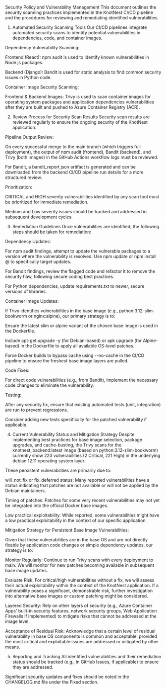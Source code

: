 Security Policy and Vulnerability Management
This document outlines the security scanning practices implemented in the KnotNest CI/CD pipeline and the procedures for reviewing and remediating identified vulnerabilities.

1. Automated Security Scanning Tools
   Our CI/CD pipelines integrate automated security scans to identify potential vulnerabilities in dependencies, code, and container images.

Dependency Vulnerability Scanning:

Frontend (React): npm audit is used to identify known vulnerabilities in Node.js packages.

Backend (Django): Bandit is used for static analysis to find common security issues in Python code.

Container Image Security Scanning:

Frontend & Backend Images: Trivy is used to scan container images for operating system packages and application dependencies vulnerabilities after they are built and pushed to Azure Container Registry (ACR).

2. Review Process for Security Scan Results
   Security scan results are reviewed regularly to ensure the ongoing security of the KnotNest application.

Pipeline Output Review:

On every successful merge to the main branch (which triggers full deployment), the output of npm audit (frontend), Bandit (backend), and Trivy (both images) in the GitHub Actions workflow logs must be reviewed.

For Bandit, a bandit_report.json artifact is generated and can be downloaded from the backend CI/CD pipeline run details for a more structured review.

Prioritization:

CRITICAL and HIGH severity vulnerabilities identified by any scan tool must be prioritized for immediate remediation.

Medium and Low severity issues should be tracked and addressed in subsequent development cycles.

3. Remediation Guidelines
   Once vulnerabilities are identified, the following steps should be taken for remediation:

Dependency Updates:

For npm audit findings, attempt to update the vulnerable packages to a version where the vulnerability is resolved. Use npm update or npm install <package>@<version> to specifically target updates.

For Bandit findings, review the flagged code and refactor it to remove the security flaw, following secure coding best practices.

For Python dependencies, update requirements.txt to newer, secure versions of libraries.

Container Image Updates:

If Trivy identifies vulnerabilities in the base image (e.g., python:3.12-slim-bookworm or nginx:alpine), our primary strategy is to:

Ensure the latest slim or alpine variant of the chosen base image is used in the Dockerfile.

Include apt-get upgrade -y (for Debian-based) or apk upgrade (for Alpine-based) in the Dockerfile to apply all available OS-level patches.

Force Docker builds to bypass cache using --no-cache in the CI/CD pipeline to ensure the freshest base image layers are pulled.

Code Fixes:

For direct code vulnerabilities (e.g., from Bandit), implement the necessary code changes to eliminate the vulnerability.

Testing:

After any security fix, ensure that existing automated tests (unit, integration) are run to prevent regressions.

Consider adding new tests specifically for the patched vulnerability if applicable.

4. Current Vulnerability Status and Mitigation Strategy
   Despite implementing best practices for base image selection, package upgrades, and cache-busting, the Trivy scans for the knotnest_backend:latest image (based on python:3.12-slim-bookworm) currently show 223 vulnerabilities (2 Critical, 221 High) in the underlying debian 12.11 operating system layer.

These persistent vulnerabilities are primarily due to:

will_not_fix or fix_deferred status: Many reported vulnerabilities have a status indicating that patches are not available or will not be applied by the Debian maintainers.

Timing of patches: Patches for some very recent vulnerabilities may not yet be integrated into the official Docker base images.

Low practical exploitability: While reported, some vulnerabilities might have a low practical exploitability in the context of our specific application.

Mitigation Strategy for Persistent Base Image Vulnerabilities:

Given that these vulnerabilities are in the base OS and are not directly fixable by application code changes or simple dependency updates, our strategy is to:

Monitor Regularly: Continue to run Trivy scans with every deployment to main. We will monitor for new patches becoming available in subsequent base image updates.

Evaluate Risk: For critical/high vulnerabilities without a fix, we will assess their actual exploitability within the context of the KnotNest application. If a vulnerability poses a significant, demonstrable risk, further investigation into alternative base images or custom patching might be considered.

Layered Security: Rely on other layers of security (e.g., Azure Container Apps' built-in security features, network security groups, Web Application Firewalls if implemented) to mitigate risks that cannot be addressed at the image level.

Acceptance of Residual Risk: Acknowledge that a certain level of residual vulnerability in base OS components is common and acceptable, provided the most critical and exploitable issues are addressed or mitigated by other means.

5. Reporting and Tracking
   All identified vulnerabilities and their remediation status should be tracked (e.g., in GitHub Issues, if applicable) to ensure they are addressed.

Significant security updates and fixes should be noted in the CHANGELOG.md file under the Fixed section.
